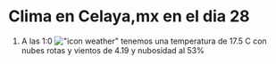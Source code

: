 # Clima en Celaya,mx en el dia 28

1. A las 1:0 !["icon weather"](http://openweathermap.org/img/w/04n.png) tenemos una temperatura de 17.5 C con nubes rotas y  vientos de 4.19 y nubosidad al 53%
